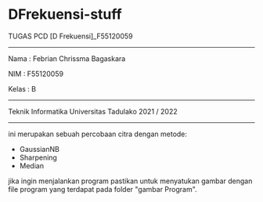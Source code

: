 # DFrekuensi-stuff
TUGAS PCD [D Frekuensi]_F55120059

-------------------------------------------------

Nama  : Febrian Chrissma Bagaskara

NIM   : F55120059

Kelas : B

-------------------------------------------------

Teknik Informatika
Universitas Tadulako
2021 / 2022

-------------------------------------------------

ini merupakan sebuah percobaan citra dengan metode:
- GaussianNB
- Sharpening
- Median

jika ingin menjalankan program pastikan untuk menyatukan gambar dengan file program
yang terdapat pada folder "gambar Program".

